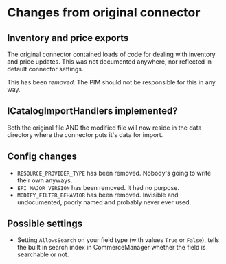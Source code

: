 # Changes from original connector

## Inventory and price exports

The original connector contained loads of code for dealing with inventory and price updates. This was not documented anywhere, nor reflected in default connector settings.

This has been *removed*. The PIM should not be responsible for this in any way. 

## ICatalogImportHandlers implemented?

Both the original file AND the modified file will now reside in the data directory where the connector puts it's data for import.

## Config changes

- `RESOURCE_PROVIDER_TYPE` has been removed. Nobody's going to write their own anyways.
- `EPI_MAJOR_VERSION` has been removed. It had no purpose.
- `MODIFY_FILTER_BEHAVIOR` has been removed. Invisible and undocumented, poorly named and probably never ever used.

## Possible settings

- Setting `AllowsSearch` on your field type (with values `True` or `False`), tells the built in search index in CommerceManager whether the field is searchable or not.